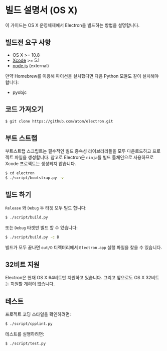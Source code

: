 ﻿# 빌드 설명서 (OS X)

이 가이드는 OS X 운영체제에서 Electron을 빌드하는 방법을 설명합니다.

## 빌드전 요구 사항

* OS X >= 10.8
* [Xcode](https://developer.apple.com/technologies/tools/) >= 5.1
* [node.js](http://nodejs.org) (external)

만약 Homebrew를 이용해 파이선을 설치했다면 다음 Python 모듈도 같이 설치해야 합니다:

* pyobjc

## 코드 가져오기

```bash
$ git clone https://github.com/atom/electron.git
```

## 부트 스트랩

부트스트랩 스크립트는 필수적인 빌드 종속성 라이브러리들을 모두 다운로드하고 프로젝트
파일을 생성합니다. 참고로 Electron은 `ninja`를 빌드 툴체인으로 사용하므로 Xcode
프로젝트는 생성되지 않습니다.

```bash
$ cd electron
$ ./script/bootstrap.py -v
```

## 빌드 하기

`Release` 와 `Debug` 두 타겟 모두 빌드 합니다:

```bash
$ ./script/build.py
```

또는 `Debug` 타겟만 빌드 할 수 있습니다:

```bash
$ ./script/build.py -c D
```

빌드가 모두 끝나면 `out/D` 디렉터리에서 `Electron.app` 실행 파일을 찾을 수 있습니다.

## 32비트 지원

Electron은 현재 OS X 64비트만 지원하고 있습니다. 그리고 앞으로도 OS X 32비트는 지원할
계획이 없습니다.

## 테스트

프로젝트 코딩 스타일을 확인하려면:

```bash
$ ./script/cpplint.py
```

테스트를 실행하려면:

```bash
$ ./script/test.py
```
